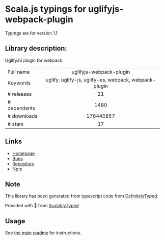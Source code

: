 
# Scala.js typings for uglifyjs-webpack-plugin

Typings are for version 1.1

## Library description:
UglifyJS plugin for webpack

|                    |                 |
| ------------------ | :-------------: |
| Full name          | uglifyjs-webpack-plugin |
| Keywords           | uglify, uglify-js, uglify-es, webpack, webpack-plugin |
| # releases         | 21 |
| # dependents       | 1480 |
| # downloads        | 176440857 |
| # stars            | 17 |

## Links
- [Homepage](https://github.com/webpack-contrib/uglifyjs-webpack-plugin)
- [Bugs](https://github.com/webpack-contrib/uglifyjs-webpack-plugin/issues)
- [Repository](https://github.com/webpack-contrib/uglifyjs-webpack-plugin)
- [Npm](https://www.npmjs.com/package/uglifyjs-webpack-plugin)
    


## Note
This library has been generated from typescript code from [DefinitelyTyped](https://definitelytyped.org).

Provided with :purple_heart: from [ScalablyTyped](https://github.com/oyvindberg/ScalablyTyped)

## Usage
See [the main readme](../../readme.md) for instructions.


